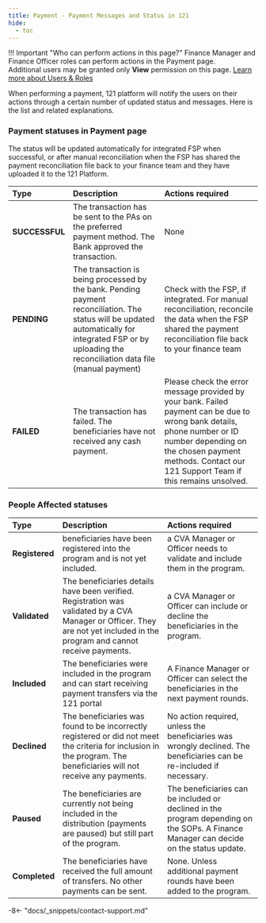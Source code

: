 ```yaml
---
title: Payment - Payment Messages and Status in 121
hide:
  - toc
---
```


!!! Important "Who can perform actions in this page?"
    Finance Manager and Finance Officer roles can perform actions in the Payment page.  
    Additional users may be granted only **View** permission on this page. [Learn more about Users & Roles](../users/users-roles-page.md)

When performing a payment, 121 platform will notify the users on their actions through a certain number of updated status and messages. Here is the list and related explanations.

### Payment statuses in Payment page

The status will be updated automatically for integrated FSP when successful, or after manual reconciliation when the FSP has shared the payment reconciliation file back to your finance team and they have uploaded it to the 121 Platform.


| Type | Description | Actions required |
| :---- | :----------- | :----------  |
| **SUCCESSFUL** | The transaction has be sent to the PAs on the preferred payment method. The Bank approved the transaction.| None|
| **PENDING** | The transaction is being processed by the bank. Pending payment reconciliation. The status will be updated automatically for integrated FSP or by uploading the reconciliation data file (manual payment) | Check with the FSP, if integrated. For manual reconciliation, reconcile the data when the FSP shared the payment reconciliation file back to your finance team |
| **FAILED** | The transaction has failed. The beneficiaries have not received any cash payment. | Please check the error message provided by your bank. Failed payment can be due to wrong bank details, phone number or ID number depending on the chosen payment methods. Contact our 121 Support Team if this remains unsolved. |


### People Affected statuses

| Type | Description | Actions required |
| :---- | :----------- | :----------  |
| **Registered** | beneficiaries have been registered into the program and is not yet included. | a CVA Manager or Officer needs to validate and include them in the program. |
| **Validated** | The beneficiaries details have been verified. Registration was validated by a CVA Manager or Officer. They are not yet included in the program and cannot receive payments.| a CVA Manager or Officer can include or decline the beneficiaries in the program. |
| **Included** | The beneficiaries were included in the program and can start receiving payment transfers via the 121 portal | A Finance Manager or Officer can select the beneficiaries in the next payment rounds.|
| **Declined** | The beneficiaries was found to be incorrectly registered or did not meet the criteria for inclusion in the program. The beneficiaries will not receive any payments.| No action required, unless the beneficiaries was wrongly declined. The beneficiaries can be re-included if necessary.|
| **Paused** | The beneficiaries are currently not being included in the distribution (payments are paused) but still part of the program. | The beneficiaries can be included or declined in the program depending on the SOPs. A Finance Manager can decide on the status update.|
| **Completed** | The beneficiaries have received the full amount of transfers. No other payments can be sent.|None. Unless additional payment rounds have been added to the program.|


-8<- "docs/_snippets/contact-support.md"
